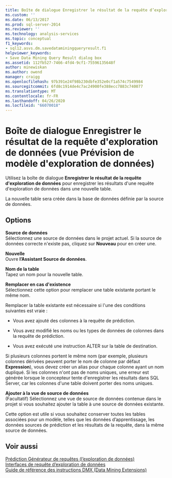 ```yaml
---
title: Boîte de dialogue Enregistrer le résultat de la requête d’exploration de données (vue prévision de modèle d’exploration de données) | Microsoft Docs
ms.custom: ''
ms.date: 06/13/2017
ms.prod: sql-server-2014
ms.reviewer: ''
ms.technology: analysis-services
ms.topic: conceptual
f1_keywords:
- sql12.asvs.dm.savedataminingqueryresult.f1
helpviewer_keywords:
- Save Data Mining Query Result dialog box
ms.assetid: 112fb527-7466-4fd4-9cf1-75596135648f
author: minewiskan
ms.author: owend
manager: craigg
ms.openlocfilehash: 97b391e24f98b230dbfe352e0cf1a574c7549984
ms.sourcegitcommit: 6fd8c1914de4c7ac24900fe388ecc7883c740077
ms.translationtype: MT
ms.contentlocale: fr-FR
ms.lasthandoff: 04/26/2020
ms.locfileid: "66070018"
---
```

# <a name="save-data-mining-query-result-dialog-box-mining-model-prediction-view"></a>Boîte de dialogue Enregistrer le résultat de la requête d'exploration de données (vue Prévision de modèle d'exploration de données)
  Utilisez la boîte de dialogue **Enregistrer le résultat de la requête d'exploration de données** pour enregistrer les résultats d'une requête d'exploration de données dans une nouvelle table.  
  
 La nouvelle table sera créée dans la base de données définie par la source de données.  
  
## <a name="options"></a>Options  
 **Source de données**  
 Sélectionnez une source de données dans le projet actuel. Si la source de données correcte n'existe pas, cliquez sur **Nouveau** pour en créer une.  
  
 **Nouvelle**  
 Ouvre **l’Assistant Source de données**.  
  
 **Nom de la table**  
 Tapez un nom pour la nouvelle table.  
  
 **Remplacer en cas d'existence**  
 Sélectionnez cette option pour remplacer une table existante portant le même nom.  
  
 Remplacer la table existante est nécessaire si l'une des conditions suivantes est vraie :  
  
-   Vous avez ajouté des colonnes à la requête de prédiction.  
  
-   Vous avez modifié les noms ou les types de données de colonnes dans la requête de prédiction.  
  
-   Vous avez exécuté une instruction ALTER sur la table de destination.  
  
 Si plusieurs colonnes portent le même nom (par exemple, plusieurs colonnes dérivées peuvent porter le nom de colonne par défaut **Expression**), vous devez créer un alias pour chaque colonne ayant un nom dupliqué. Si les colonnes n'ont pas de noms uniques, une erreur est générée lorsque le concepteur tente d'enregistrer les résultats dans SQL Server, car les colonnes d'une table doivent porter des noms uniques.  
  
 **Ajouter à la vue de source de données**  
 (Facultatif) Sélectionnez une vue de source de données contenue dans le projet si vous souhaitez ajouter la table à une source de données existante.  
  
 Cette option est utile si vous souhaitez conserver toutes les tables associées pour un modèle, telles que les données d’apprentissage, les données sources de prédiction et les résultats de la requête, dans la même source de données.  
  
## <a name="see-also"></a>Voir aussi  
 [Prédiction Générateur de requêtes &#40;l’exploration de données&#41;](prediction-query-builder-data-mining.md)   
 [Interfaces de requête d’exploration de données](data-mining/data-mining-query-tools.md)   
 [Guide de référence des instructions DMX &#40;Data Mining Extensions&#41;](/sql/dmx/data-mining-extensions-dmx-statements)  
  
  
